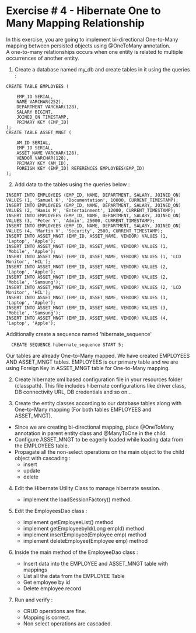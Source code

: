 # Exercise # 4 - Hibernate One to Many Mapping Relationship

In this exercise, you are going to implement bi-directional One-to-Many mapping between persisted objects using @OneToMany annotation.  
A one-to-many relationships occurs when one entity is related to multiple occurrences of another entity.


1. Create a database named my_db and create tables in it using the queries :
```
CREATE TABLE EMPLOYEES (

    EMP_ID SERIAL,
    NAME VARCHAR(252),
    DEPARTMENT VARCHAR(128),
    SALARY BIGINT,
    JOINED_ON TIMESTAMP,
    PRIMARY KEY (EMP_ID)
);
CREATE TABLE ASSET_MNGT (

    AM_ID SERIAL,
    EMP_ID SERIAL,
    ASSET_NAME VARCHAR(128),
    VENDOR VARCHAR(128),
    PRIMARY KEY (AM_ID),
    FOREIGN KEY (EMP_ID) REFERENCES EMPLOYEES(EMP_ID)
);
```

2. Add data to the tables using the queries below :
```
INSERT INTO EMPLOYEES (EMP_ID, NAME, DEPARTMENT, SALARY, JOINED_ON) VALUES (1, 'Samuel K', 'Documentation', 10000, CURRENT_TIMESTAMP);
INSERT INTO EMPLOYEES (EMP_ID, NAME, DEPARTMENT, SALARY, JOINED_ON) VALUES (2, 'Hanis M', 'Entertainment', 12000, CURRENT_TIMESTAMP);
INSERT INTO EMPLOYEES (EMP_ID, NAME, DEPARTMENT, SALARY, JOINED_ON) VALUES (3, 'Peter Y', 'Admin', 25000, CURRENT_TIMESTAMP);
INSERT INTO EMPLOYEES (EMP_ID, NAME, DEPARTMENT, SALARY, JOINED_ON) VALUES (4, 'Martin V', 'Security', 2500, CURRENT_TIMESTAMP);
INSERT INTO ASSET_MNGT (EMP_ID, ASSET_NAME, VENDOR) VALUES (1, 'Laptop', 'Apple');
INSERT INTO ASSET_MNGT (EMP_ID, ASSET_NAME, VENDOR) VALUES (1, 'Mobile', 'Apple');
INSERT INTO ASSET_MNGT (EMP_ID, ASSET_NAME, VENDOR) VALUES (1, 'LCD Monitor', 'HCL');
INSERT INTO ASSET_MNGT (EMP_ID, ASSET_NAME, VENDOR) VALUES (2, 'Laptop', 'Apple');
INSERT INTO ASSET_MNGT (EMP_ID, ASSET_NAME, VENDOR) VALUES (2, 'Mobile', 'Samsung');
INSERT INTO ASSET_MNGT (EMP_ID, ASSET_NAME, VENDOR) VALUES (2, 'LCD Monitor', 'HCL');
INSERT INTO ASSET_MNGT (EMP_ID, ASSET_NAME, VENDOR) VALUES (3, 'Laptop', 'Apple');
INSERT INTO ASSET_MNGT (EMP_ID, ASSET_NAME, VENDOR) VALUES (3, 'Mobile', 'Samsung');
INSERT INTO ASSET_MNGT (EMP_ID, ASSET_NAME, VENDOR) VALUES (4, 'Laptop', 'Apple');
```

Additionally create a sequence named 'hibernate_sequence'
```
  CREATE SEQUENCE hibernate_sequence START 5;
```

Our tables are already One-to-Many mapped. We have created EMPLOYEES AND ASSET_MNGT tables. EMPLOYEES is our primary table and we are using Foreign Key in ASSET_MNGT table for One-to-Many mapping.


2. Create hibernate xml based configuration file in your resources folder (classpath). This file includes hibernate configurations like driver class, DB connectivity URL, DB credentials and so on...


3. Create the entity classes according to our database tables along with One-to-Many mapping (For both tables EMPLOYEES and ASSET_MNGT).
  - Since we are creating bi-directional mapping, place @OneToMany annotation in parent entity class and @ManyToOne in the child.
  - Configure ASSET_MNGT to be eagerly loaded while loading data from the EMPLOYEES table.
  - Propagate all the non-select operations on the main object to the child object with cascading :
      - insert
      - update
      - delete


4. Edit the Hibernate Utility Class to manage hibernate session.
    - implement the loadSessionFactory() method.


5. Edit the EmployeesDao class :
    - implement getEmployeeList() method
    - implement getEmployeebyId(Long empId) method
    - implement insertEmployee(Employee emp) method
    - implement deleteEmployee(Employee emp) method


6. Inside the main method of the EmployeeDao class :
    - Insert data into the EMPLOYEE and ASSET_MNGT table with mappings
    - List all the data from the EMPLOYEE Table
    - Get employee by id
    - Delete employee record


7. Run and verify :
    - CRUD operations are fine.
    - Mapping is correct.
    - Non select operations are cascaded.
